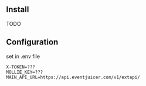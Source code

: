 ## Install

TODO

## Configuration

set in .env file

```
X-TOKEN=???
MOLLIE_KEY=???
MAIN_API_URL=https://api.eventjuicer.com/v1/extapi/
```
